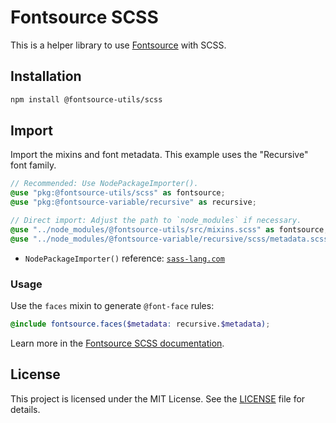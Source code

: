 # Fontsource SCSS

This is a helper library to use [Fontsource](https://fontsource.org) with SCSS.

## Installation

```bash
npm install @fontsource-utils/scss
```

## Import

Import the mixins and font metadata. This example uses the "Recursive" font family.

```scss
// Recommended: Use NodePackageImporter().
@use "pkg:@fontsource-utils/scss" as fontsource;
@use "pkg:@fontsource-variable/recursive" as recursive;

// Direct import: Adjust the path to `node_modules` if necessary.
@use "../node_modules/@fontsource-utils/src/mixins.scss" as fontsource;
@use "../node_modules/@fontsource-variable/recursive/scss/metadata.scss" as recursive;
```

- `NodePackageImporter()` reference: [`sass-lang.com`](https://sass-lang.com/documentation/at-rules/use/#pkg-ur-ls)

### Usage

Use the `faces` mixin to generate `@font-face` rules:

```scss
@include fontsource.faces($metadata: recursive.$metadata);
```

Learn more in the [Fontsource SCSS documentation](https://fontsource.org/docs/getting-started/sass-import).

## License

This project is licensed under the MIT License. See the [LICENSE](LICENSE) file for details.
